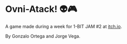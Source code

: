 # Ovni-Atack! 👽🎮
A game made during a week for 1-BIT JAM #2 at [itch.io](https://itch.io/jam/1-bit-jam-n2).

By Gonzalo Ortega and Jorge Vega.
